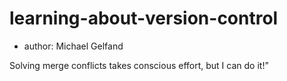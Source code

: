 # learning-about-version-control
 - author: Michael Gelfand

Solving merge conflicts takes conscious effort, but I can do it!”
